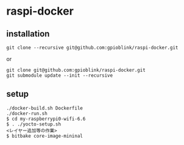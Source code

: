 # raspi-docker

## installation

```
git clone --recursive git@github.com:gpioblink/raspi-docker.git
```

or

```
git clone git@github.com:gpioblink/raspi-docker.git
git submodule update --init --recursive
```

## setup

```
./docker-build.sh Dockerfile
./docker-run.sh
$ cd my-raspberrypi0-wifi-6.6
$ . ./yocto-setup.sh
<レイヤー追加等の作業>
$ bitbake core-image-mininal
```

